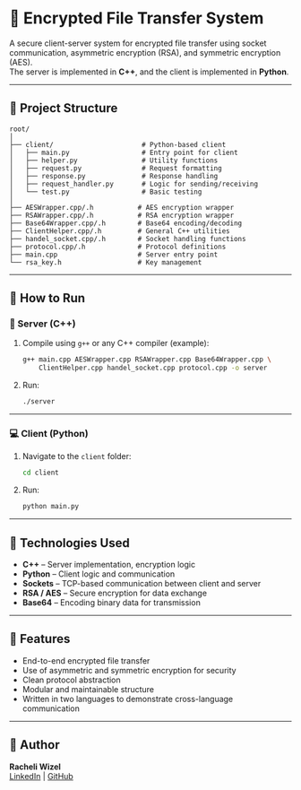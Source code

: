 # 🔐 Encrypted File Transfer System

A secure client-server system for encrypted file transfer using socket communication, asymmetric encryption (RSA), and symmetric encryption (AES).  
The server is implemented in **C++**, and the client is implemented in **Python**.

---

## 📁 Project Structure

```
root/
│
├── client/                      # Python-based client
│   ├── main.py                  # Entry point for client
│   ├── helper.py                # Utility functions
│   ├── request.py               # Request formatting
│   ├── response.py              # Response handling
│   ├── request_handler.py       # Logic for sending/receiving
│   └── test.py                  # Basic testing
│
├── AESWrapper.cpp/.h           # AES encryption wrapper
├── RSAWrapper.cpp/.h           # RSA encryption wrapper
├── Base64Wrapper.cpp/.h        # Base64 encoding/decoding
├── ClientHelper.cpp/.h         # General C++ utilities
├── handel_socket.cpp/.h        # Socket handling functions
├── protocol.cpp/.h             # Protocol definitions
├── main.cpp                    # Server entry point
└── rsa_key.h                   # Key management
```

---

## 🚀 How to Run

### 🔧 Server (C++)

1. Compile using `g++` or any C++ compiler (example):
   ```bash
   g++ main.cpp AESWrapper.cpp RSAWrapper.cpp Base64Wrapper.cpp \
       ClientHelper.cpp handel_socket.cpp protocol.cpp -o server
   ```

2. Run:
   ```bash
   ./server
   ```

---

### 💻 Client (Python)

1. Navigate to the `client` folder:
   ```bash
   cd client
   ```

2. Run:
   ```bash
   python main.py
   ```

---

## 🔐 Technologies Used

- **C++** – Server implementation, encryption logic
- **Python** – Client logic and communication
- **Sockets** – TCP-based communication between client and server
- **RSA / AES** – Secure encryption for data exchange
- **Base64** – Encoding binary data for transmission

---

## 📌 Features

- End-to-end encrypted file transfer
- Use of asymmetric and symmetric encryption for security
- Clean protocol abstraction
- Modular and maintainable structure
- Written in two languages to demonstrate cross-language communication

---

## 📎 Author

**Racheli Wizel**  
[LinkedIn](https://www.linkedin.com/in/racheli-wizel1) | [GitHub](https://github.com/RacheliWizel/secure-file-transfer)
